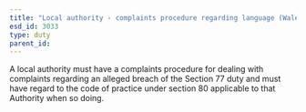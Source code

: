 ```yaml
---
title: "Local authority - complaints procedure regarding language (Wales)"
esd_id: 3033
type: duty
parent_id:  
---
```


A local authority must have a complaints procedure for dealing with complaints regarding an alleged breach of the Section 77 duty and must have regard to the code of practice under section 80 applicable to that Authority when so doing.

